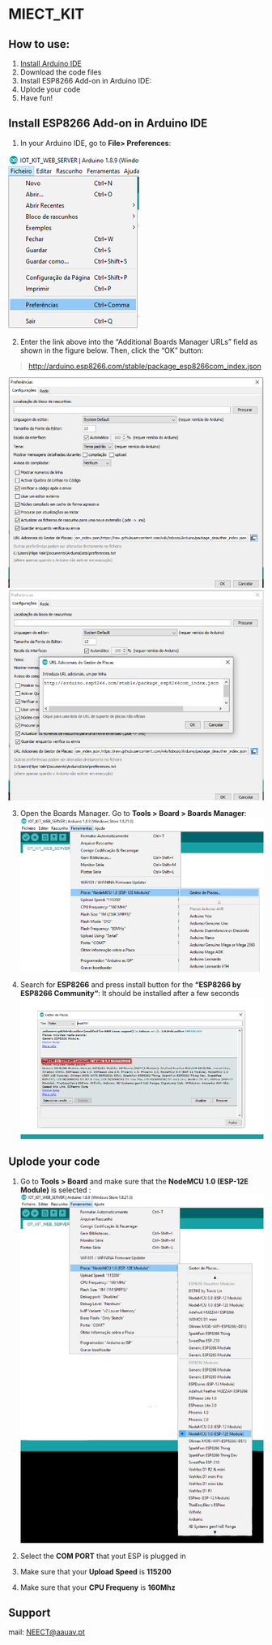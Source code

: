 # MIECT_KIT

## How to use:

1. [Install Arduino IDE](https://www.arduino.cc/en/main/software "download")
2. Download the code files
3. Install ESP8266 Add-on in Arduino IDE:
4. Uplode your code
5. Have fun!

## Install ESP8266 Add-on in Arduino IDE
1. In your Arduino IDE, go to **File> Preferences**:

![Find the preferences](https://github.com/FilipeMiguelVale/MIECT_KIT/blob/master/Images/Prints/preferences.jpg)

2. Enter the link above into the “Additional Boards Manager URLs” field as shown in the figure below. Then, click the “OK” button:
>  http://arduino.esp8266.com/stable/package_esp8266com_index.json

![Insert link](https://github.com/FilipeMiguelVale/MIECT_KIT/blob/master/Images/Prints/preferences2.jpg)
![Find the preferences](https://github.com/FilipeMiguelVale/MIECT_KIT/blob/master/Images/Prints/preferences3.jpg)

3. Open the Boards Manager. Go to **Tools > Board > Boards Manager**:
![find board](https://github.com/FilipeMiguelVale/MIECT_KIT/blob/master/Images/Prints/board1.jpg)

4. Search for **ESP8266** and press install button for the **“ESP8266 by ESP8266 Community“**:
It should be installed after a few seconds
![find board](https://github.com/FilipeMiguelVale/MIECT_KIT/blob/master/Images/Prints/board2.jpg)

## Uplode your code

1. Go to **Tools > Board** and make sure that the **NodeMCU 1.0 (ESP-12E Module)** is selected :
![find board](https://github.com/FilipeMiguelVale/MIECT_KIT/blob/master/Images/Prints/board3.jpg)

2. Select the **COM PORT** that yout ESP is plugged in
3. Make sure that your **Upload Speed** is **115200**
4. Make sure that your **CPU Frequeny** is **160Mhz**

## Support
mail: NEECT@aauav.pt
